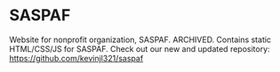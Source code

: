 # SASPAF
Website for nonprofit organization, SASPAF.
ARCHIVED. Contains static HTML/CSS/JS for SASPAF. 
Check out our new and updated repository: https://github.com/kevinjl321/saspaf


